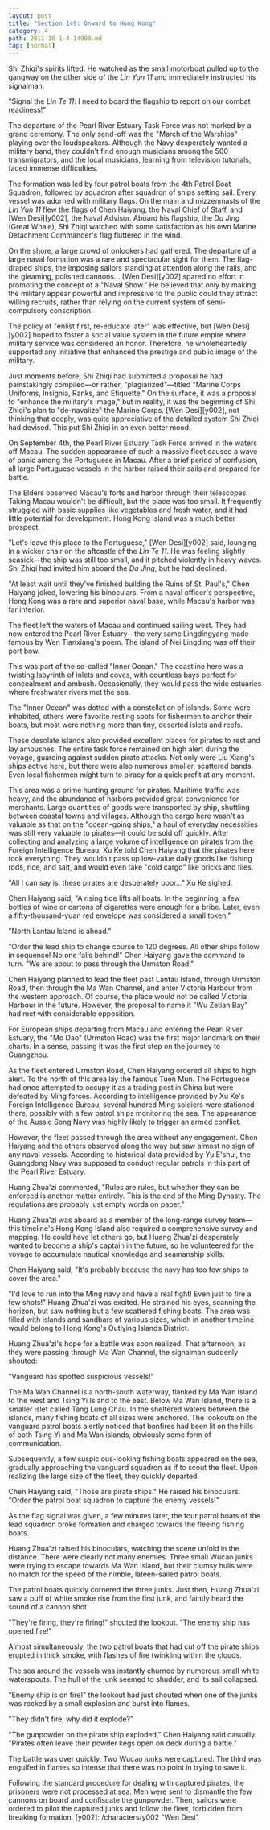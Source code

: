 ```yaml
---
layout: post
title: "Section 149: Onward to Hong Kong"
category: 4
path: 2011-10-1-4-14900.md
tag: [normal]
---
```


Shi Zhiqi's spirits lifted. He watched as the small motorboat pulled up to the gangway on the other side of the *Lin Yun 11* and immediately instructed his signalman:

"Signal the *Lin Te 11*: I need to board the flagship to report on our combat readiness!"

The departure of the Pearl River Estuary Task Force was not marked by a grand ceremony. The only send-off was the "March of the Warships" playing over the loudspeakers. Although the Navy desperately wanted a military band, they couldn't find enough musicians among the 500 transmigrators, and the local musicians, learning from television tutorials, faced immense difficulties.

The formation was led by four patrol boats from the 4th Patrol Boat Squadron, followed by squadron after squadron of ships setting sail. Every vessel was adorned with military flags. On the main and mizzenmasts of the *Lin Yun 11* flew the flags of Chen Haiyang, the Naval Chief of Staff, and [Wen Desi][y002], the Naval Advisor. Aboard his flagship, the *Da Jing* (Great Whale), Shi Zhiqi watched with some satisfaction as his own Marine Detachment Commander's flag fluttered in the wind.

On the shore, a large crowd of onlookers had gathered. The departure of a large naval formation was a rare and spectacular sight for them. The flag-draped ships, the imposing sailors standing at attention along the rails, and the gleaming, polished cannons... [Wen Desi][y002] spared no effort in promoting the concept of a "Naval Show." He believed that only by making the military appear powerful and impressive to the public could they attract willing recruits, rather than relying on the current system of semi-compulsory conscription.

The policy of "enlist first, re-educate later" was effective, but [Wen Desi][y002] hoped to foster a social value system in the future empire where military service was considered an honor. Therefore, he wholeheartedly supported any initiative that enhanced the prestige and public image of the military.

Just moments before, Shi Zhiqi had submitted a proposal he had painstakingly compiled—or rather, "plagiarized"—titled "Marine Corps Uniforms, Insignia, Ranks, and Etiquette." On the surface, it was a proposal to "enhance the military's image," but in reality, it was the beginning of Shi Zhiqi's plan to "de-navalize" the Marine Corps. [Wen Desi][y002], not thinking that deeply, was quite appreciative of the detailed system Shi Zhiqi had devised. This put Shi Zhiqi in an even better mood.

On September 4th, the Pearl River Estuary Task Force arrived in the waters off Macau. The sudden appearance of such a massive fleet caused a wave of panic among the Portuguese in Macau. After a brief period of confusion, all large Portuguese vessels in the harbor raised their sails and prepared for battle.

The Elders observed Macau's forts and harbor through their telescopes. Taking Macau wouldn't be difficult, but the place was too small. It frequently struggled with basic supplies like vegetables and fresh water, and it had little potential for development. Hong Kong Island was a much better prospect.

"Let's leave this place to the Portuguese," [Wen Desi][y002] said, lounging in a wicker chair on the aftcastle of the *Lin Te 11*. He was feeling slightly seasick—the ship was still too small, and it pitched violently in heavy waves. Shi Zhiqi had invited him aboard the *Da Jing*, but he had declined.

"At least wait until they've finished building the Ruins of St. Paul's," Chen Haiyang joked, lowering his binoculars. From a naval officer's perspective, Hong Kong was a rare and superior naval base, while Macau's harbor was far inferior.

The fleet left the waters of Macau and continued sailing west. They had now entered the Pearl River Estuary—the very same Lingdingyang made famous by Wen Tianxiang's poem. The island of Nei Lingding was off their port bow.

This was part of the so-called "Inner Ocean." The coastline here was a twisting labyrinth of inlets and coves, with countless bays perfect for concealment and ambush. Occasionally, they would pass the wide estuaries where freshwater rivers met the sea.

The "Inner Ocean" was dotted with a constellation of islands. Some were inhabited, others were favorite resting spots for fishermen to anchor their boats, but most were nothing more than tiny, deserted islets and reefs.

These desolate islands also provided excellent places for pirates to rest and lay ambushes. The entire task force remained on high alert during the voyage, guarding against sudden pirate attacks. Not only were Liu Xiang's ships active here, but there were also numerous smaller, scattered bands. Even local fishermen might turn to piracy for a quick profit at any moment.

This area was a prime hunting ground for pirates. Maritime traffic was heavy, and the abundance of harbors provided great convenience for merchants. Large quantities of goods were transported by ship, shuttling between coastal towns and villages. Although the cargo here wasn't as valuable as that on the "ocean-going ships," a haul of everyday necessities was still very valuable to pirates—it could be sold off quickly. After collecting and analyzing a large volume of intelligence on pirates from the Foreign Intelligence Bureau, Xu Ke told Chen Haiyang that the pirates here took everything. They wouldn't pass up low-value daily goods like fishing rods, rice, and salt, and would even take "cold cargo" like bricks and tiles.

"All I can say is, these pirates are desperately poor..." Xu Ke sighed.

Chen Haiyang said, "A rising tide lifts all boats. In the beginning, a few bottles of wine or cartons of cigarettes were enough for a bribe. Later, even a fifty-thousand-yuan red envelope was considered a small token."

"North Lantau Island is ahead."

"Order the lead ship to change course to 120 degrees. All other ships follow in sequence! No one falls behind!" Chen Haiyang gave the command to turn. "We are about to pass through the Urmston Road."

Chen Haiyang planned to lead the fleet past Lantau Island, through Urmston Road, then through the Ma Wan Channel, and enter Victoria Harbour from the western approach. Of course, the place would not be called Victoria Harbour in the future. However, the proposal to name it "Wu Zetian Bay" had met with considerable opposition.

For European ships departing from Macau and entering the Pearl River Estuary, the "Mo Dao" (Urmston Road) was the first major landmark on their charts. In a sense, passing it was the first step on the journey to Guangzhou.

As the fleet entered Urmston Road, Chen Haiyang ordered all ships to high alert. To the north of this area lay the famous Tuen Mun. The Portuguese had once attempted to occupy it as a trading post in China but were defeated by Ming forces. According to intelligence provided by Xu Ke's Foreign Intelligence Bureau, several hundred Ming soldiers were stationed there, possibly with a few patrol ships monitoring the sea. The appearance of the Aussie Song Navy was highly likely to trigger an armed conflict.

However, the fleet passed through the area without any engagement. Chen Haiyang and the others observed along the way but saw almost no sign of any naval vessels. According to historical data provided by Yu E'shui, the Guangdong Navy was supposed to conduct regular patrols in this part of the Pearl River Estuary.

Huang Zhua'zi commented, "Rules are rules, but whether they can be enforced is another matter entirely. This is the end of the Ming Dynasty. The regulations are probably just empty words on paper."

Huang Zhua'zi was aboard as a member of the long-range survey team—this timeline's Hong Kong Island also required a comprehensive survey and mapping. He could have let others go, but Huang Zhua'zi desperately wanted to become a ship's captain in the future, so he volunteered for the voyage to accumulate nautical knowledge and seamanship skills.

Chen Haiyang said, "It's probably because the navy has too few ships to cover the area."

"I'd love to run into the Ming navy and have a real fight! Even just to fire a few shots!" Huang Zhua'zi was excited. He strained his eyes, scanning the horizon, but saw nothing but a few scattered fishing boats. The area was filled with islands and sandbars of various sizes, which in another timeline would belong to Hong Kong's Outlying Islands District.

Huang Zhua'zi's hope for a battle was soon realized. That afternoon, as they were passing through Ma Wan Channel, the signalman suddenly shouted:

"Vanguard has spotted suspicious vessels!"

The Ma Wan Channel is a north-south waterway, flanked by Ma Wan Island to the west and Tsing Yi Island to the east. Below Ma Wan Island, there is a smaller islet called Tang Lung Chau. In the sheltered waters between the islands, many fishing boats of all sizes were anchored. The lookouts on the vanguard patrol boats alertly noticed that bonfires had been lit on the hills of both Tsing Yi and Ma Wan islands, obviously some form of communication.

Subsequently, a few suspicious-looking fishing boats appeared on the sea, gradually approaching the vanguard squadron as if to scout the fleet. Upon realizing the large size of the fleet, they quickly departed.

Chen Haiyang said, "Those are pirate ships." He raised his binoculars. "Order the patrol boat squadron to capture the enemy vessels!"

As the flag signal was given, a few minutes later, the four patrol boats of the lead squadron broke formation and charged towards the fleeing fishing boats.

Huang Zhua'zi raised his binoculars, watching the scene unfold in the distance. There were clearly not many enemies. Three small Wucao junks were trying to escape towards Ma Wan Island, but their clumsy hulls were no match for the speed of the nimble, lateen-sailed patrol boats.

The patrol boats quickly cornered the three junks. Just then, Huang Zhua'zi saw a puff of white smoke rise from the first junk, and faintly heard the sound of a cannon shot.

"They're firing, they're firing!" shouted the lookout. "The enemy ship has opened fire!"

Almost simultaneously, the two patrol boats that had cut off the pirate ships erupted in thick smoke, with flashes of fire twinkling within the clouds.

The sea around the vessels was instantly churned by numerous small white waterspouts. The hull of the junk seemed to shudder, and its sail collapsed.

"Enemy ship is on fire!" the lookout had just shouted when one of the junks was rocked by a small explosion and burst into flames.

"They didn't fire, why did it explode?"

"The gunpowder on the pirate ship exploded," Chen Haiyang said casually. "Pirates often leave their powder kegs open on deck during a battle."

The battle was over quickly. Two Wucao junks were captured. The third was engulfed in flames so intense that there was no point in trying to save it.

Following the standard procedure for dealing with captured pirates, the prisoners were not processed at sea. Men were sent to dismantle the few cannons on board and confiscate the gunpowder. Then, sailors were ordered to pilot the captured junks and follow the fleet, forbidden from breaking formation.
[y002]: /characters/y002 "Wen Desi"